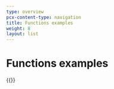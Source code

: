 ```yaml
---
type: overview
pcx-content-type: navigation
title: Functions examples
weight: 8
layout: list
---
```


# Functions examples


{{<directory-listing>}}
